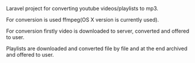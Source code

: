 Laravel project for converting youtube videos/playlists to mp3.

For conversion is used ffmpeg(OS X version is currently used).

For conversion firstly video is downloaded to server, converted and offered to user.

Playlists are downloaded and converted file by file and at the end archived and offered to user.
